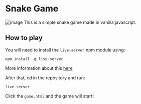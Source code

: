 # Snake Game
![image](https://github.com/giannisgkountras/javascript-snake-game/assets/110430201/d1bce40c-0fda-4fca-b243-c8a952754152)
This is a simple snake game made in vanilla javascript.
## How to play
You will need to install the `live-server` npm module using:

```
npm install -g live-server
```
More information about this [here](https://www.npmjs.com/package/live-server)

After that, cd in the repository and run:

```
live-server
```

Click the `game.html` and the game will start!
